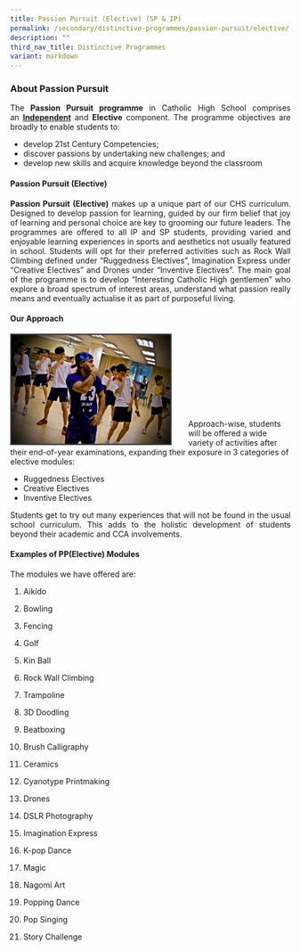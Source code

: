 ```yaml
---
title: Passion Pursuit (Elective) (SP & IP)
permalink: /secondary/distinctive-programmes/passion-pursuit/elective/
description: ""
third_nav_title: Distinctive Programmes
variant: markdown
---
```

### About Passion Pursuit
<style>
p {text-align: justify;}
</style>
The&nbsp;**Passion Pursuit programme**&nbsp;in Catholic High School comprises an&nbsp;[**Independent**](/secondary/Distinctive-Programmes/passion-pursuit/independent/)&nbsp;and&nbsp;**Elective**&nbsp;component. The programme objectives are broadly to enable students to:

*   develop 21st Century Competencies;
*   discover passions by undertaking new challenges; and
*   develop new skills and acquire knowledge beyond the classroom

#### Passion Pursuit (Elective)

 **Passion Pursuit (Elective)**&nbsp;makes up a unique part of our CHS curriculum. Designed to develop passion for learning, guided by our firm belief that joy of learning and personal choice are key to grooming our future leaders. The programmes are offered to all IP and SP students, providing varied and enjoyable learning experiences in sports and aesthetics not usually featured in school. Students will opt for their preferred activities such as Rock Wall Climbing defined under “Ruggedness Electives”, Imagination Express under “Creative Electives” and Drones under “Inventive Electives”. The main goal of the programme is to develop “Interesting Catholic High gentlemen” who explore a broad spectrum of interest areas, understand what passion really means and eventually actualise it as part of purposeful living.

#### Our Approach

<img src="/images/ppe2.png" style="width:290px;height:200px;margin-right:30px;" align="left"> 
<br><br><br><br><br><br><br><br><br>
Approach-wise, students will be offered a wide variety of activities after their end-of-year examinations, expanding their exposure in 3 categories of elective modules:

*   Ruggedness Electives 
	<br>
*   Creative Electives
	<br>
*   Inventive Electives


Students get to try out many experiences that will not be found in the usual school curriculum. This adds to the holistic development of students beyond their academic and CCA involvements.

#### Examples of PP(Elective) Modules

The modules we have offered are:

1.  Aikido
    
2.  Bowling
    
3.  Fencing
    
4.  Golf
    
5.  Kin Ball
    
6.  Rock Wall Climbing
    
7.  Trampoline
    
8.  3D Doodling
    
9.  Beatboxing
    
10.  Brush Calligraphy
    
11.  Ceramics
    
12.  Cyanotype Printmaking
    
13.  Drones
    
14.  DSLR Photography
    
15.  Imagination Express
    
16.  K-pop Dance
    
17.  Magic
    
18.  Nagomi Art
    
19.  Popping Dance
    
20.  Pop Singing
    
21.  Story Challenge